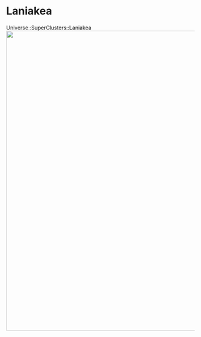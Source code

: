 # Laniakea
Universe::SuperClusters::Laniakea
<img src="https://pbs.twimg.com/media/DtjT05NWsAAgW70.jpg:large" width = "900" height = "800"/>
